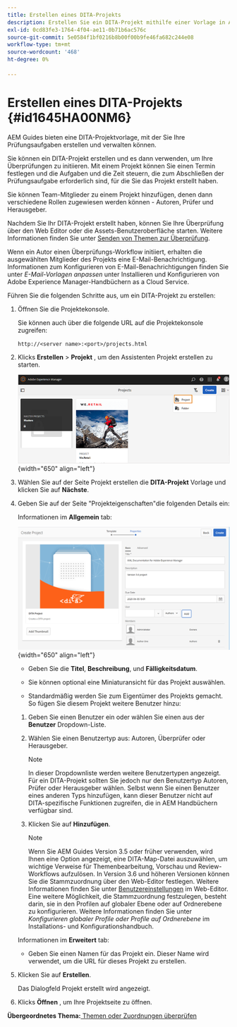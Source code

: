 ```yaml
---
title: Erstellen eines DITA-Projekts
description: Erstellen Sie ein DITA-Projekt mithilfe einer Vorlage in AEM Guides. Erfahren Sie, wie Sie mit einem DITA-Projekt die Überprüfungen starten können.
exl-id: 0cd83fe3-1764-4f04-ae11-0b71b6ac576c
source-git-commit: 5e0584f1bf0216b8b00f00b9fe46fa682c244e08
workflow-type: tm+mt
source-wordcount: '468'
ht-degree: 0%

---
```


# Erstellen eines DITA-Projekts {#id1645HA00NM6}

AEM Guides bieten eine DITA-Projektvorlage, mit der Sie Ihre Prüfungsaufgaben erstellen und verwalten können.

Sie können ein DITA-Projekt erstellen und es dann verwenden, um Ihre Überprüfungen zu initiieren. Mit einem Projekt können Sie einen Termin festlegen und die Aufgaben und die Zeit steuern, die zum Abschließen der Prüfungsaufgabe erforderlich sind, für die Sie das Projekt erstellt haben.

Sie können Team-Mitglieder zu einem Projekt hinzufügen, denen dann verschiedene Rollen zugewiesen werden können - Autoren, Prüfer und Herausgeber.

Nachdem Sie Ihr DITA-Projekt erstellt haben, können Sie Ihre Überprüfung über den Web Editor oder die Assets-Benutzeroberfläche starten. Weitere Informationen finden Sie unter [Senden von Themen zur Überprüfung](review-send-topics-for-review.md#).

Wenn ein Autor einen Überprüfungs-Workflow initiiert, erhalten die ausgewählten Mitglieder des Projekts eine E-Mail-Benachrichtigung. Informationen zum Konfigurieren von E-Mail-Benachrichtigungen finden Sie unter *E-Mail-Vorlagen anpassen* unter Installieren und Konfigurieren von Adobe Experience Manager-Handbüchern as a Cloud Service.

Führen Sie die folgenden Schritte aus, um ein DITA-Projekt zu erstellen:

1. Öffnen Sie die Projektekonsole.

   Sie können auch über die folgende URL auf die Projektekonsole zugreifen:

   ```http
   http://<server name>:<port>/projects.html
   ```

1. Klicks **Erstellen** \> **Projekt** , um den Assistenten Projekt erstellen zu starten.

   ![](images/project-console-63.png){width="650" align="left"}

1. Wählen Sie auf der Seite Projekt erstellen die **DITA-Projekt** Vorlage und klicken Sie auf **Nächste**.

1. Geben Sie auf der Seite &quot;Projekteigenschaften&quot;die folgenden Details ein:

   Informationen im **Allgemein** tab:

   ![](images/create-project.png){width="650" align="left"}

   - Geben Sie die **Titel**, **Beschreibung**, und **Fälligkeitsdatum**.

   - Sie können optional eine Miniaturansicht für das Projekt auswählen.

   - Standardmäßig werden Sie zum Eigentümer des Projekts gemacht. So fügen Sie diesem Projekt weitere Benutzer hinzu:

   1. Geben Sie einen Benutzer ein oder wählen Sie einen aus der **Benutzer** Dropdown-Liste.

   1. Wählen Sie einen Benutzertyp aus: Autoren, Überprüfer oder Herausgeber.

      >[!NOTE]
      >
      >In dieser Dropdownliste werden weitere Benutzertypen angezeigt. Für ein DITA-Projekt sollten Sie jedoch nur den Benutzertyp Autoren, Prüfer oder Herausgeber wählen. Selbst wenn Sie einen Benutzer eines anderen Typs hinzufügen, kann dieser Benutzer nicht auf DITA-spezifische Funktionen zugreifen, die in AEM Handbüchern verfügbar sind.

   1. Klicken Sie auf **Hinzufügen**.

      >[!NOTE]
      >
      >Wenn Sie AEM Guides Version 3.5 oder früher verwenden, wird Ihnen eine Option angezeigt, eine DITA-Map-Datei auszuwählen, um wichtige Verweise für Themenbearbeitung, Vorschau und Review-Workflows aufzulösen. In Version 3.6 und höheren Versionen können Sie die Stammzuordnung über den Web-Editor festlegen. Weitere Informationen finden Sie unter [Benutzereinstellungen](web-editor-features.md#id2087G0P40SB) im Web-Editor. Eine weitere Möglichkeit, die Stammzuordnung festzulegen, besteht darin, sie in den Profilen auf globaler Ebene oder auf Ordnerebene zu konfigurieren. Weitere Informationen finden Sie unter *Konfigurieren globaler Profile oder Profile auf Ordnerebene* im Installations- und Konfigurationshandbuch.

   Informationen im **Erweitert** tab:

   - Geben Sie einen Namen für das Projekt ein. Dieser Name wird verwendet, um die URL für dieses Projekt zu erstellen.

1. Klicken Sie auf **Erstellen**.

   Das Dialogfeld Projekt erstellt wird angezeigt.

1. Klicks **Öffnen** , um Ihre Projektseite zu öffnen.


**Übergeordnetes Thema:**[ Themen oder Zuordnungen überprüfen](review.md)
